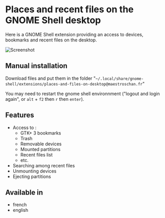 # Places and recent files on the GNOME Shell desktop

Here is a GNOME Shell extension providing an access to devices, bookmarks and recent files on the desktop.

![Screenshot](https://i.imgur.com/FGRkMPv.png)

## Manual installation

Download files and put them in the folder "`~/.local/share/gnome-shell/extensions/places-and-files-on-desktop@maestroschan.fr`"

You may need to restart the gnome shell environnment ("logout and login again", or `alt` + `f2` then `r` then `enter`).

## Features

- Access to :
  - GTK+ 3 bookmarks
  - Trash
  - Removable devices
  - Mounted partitions
  - Recent files list
  - etc.
- Searching among recent files
- Unmounting devices
- Ejecting partitions

## Available in

- french
- english
